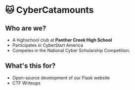 # 🐱 CyberCatamounts

## Who are we?
* A highschool club at **Panther Creek High School**
* Participates in CyberStart America
* Competes in the National Cyber Scholarship Competition.

## What's this for?
* Open-source development of our Flask website
* CTF Writeups
